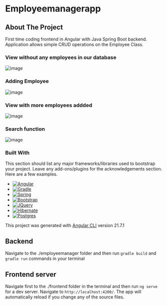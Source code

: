 # Employeemanagerapp

## About The Project
First time coding frontend in Angular with Java Spring Boot backend. Application allows simple CRUD operations on the Employee Class.

### View without any employees in our database
![image](https://github.com/Piachsecki/EmployeeManager/assets/104682434/9cddb9fb-07d2-4248-87b7-7f211c60cc33)

### Adding Employee
![image](https://github.com/Piachsecki/EmployeeManager/assets/104682434/45f6ed69-445f-4dd0-8b1b-c345b5ca4710)

### View with more employees addded
![image](https://github.com/Piachsecki/EmployeeManager/assets/104682434/89716147-ad1a-45f2-99f1-b2f2733defb3)

### Search function
![image](https://github.com/Piachsecki/EmployeeManager/assets/104682434/4babe656-1c3a-4b91-9264-0bddeec549d5)




### Built With

This section should list any major frameworks/libraries used to bootstrap your project. Leave any add-ons/plugins for the acknowledgements section. Here are a few examples.

* [![Angular][Angular.io]][Angular-url]
* [![Gradle][Gradle.io]][Gradle-url]
* [![Spring][Spring.io]][Spring-url]
* [![Bootstrap][Bootstrap.com]][Bootstrap-url]
* [![JQuery][JQuery.com]][JQuery-url]
* [![Hibernate][Hibernate.io]][Hibernate-url]
* [![Postgres][PostgreSQL.io]][PostgreSQL-url]



This project was generated with [Angular CLI](https://github.com/angular/angular-cli) version 21.7.1

## Backend
Navigate to the ./employeemanager folder and then run `gradle build` and `gradle run` commands in your terminal

## Frontend server
Navigate first to the ./frontend folder in the terminal and then run `ng serve` for a dev server.
Navigate to `http://localhost:4200/`.
The app will automatically reload if you change any of the source files.



[Hibernate.io]: https://img.shields.io/badge/Hibernate-59666C?style=for-the-badge&logo=Hibernate&logoColor=white
[Hibernate-url]: https://hibernate.org/
[PostgreSQL.io]: https://img.shields.io/badge/postgresql-4169e1?style=for-the-badge&logo=postgresql&logoColor=white
[PostgreSQL-url]: https://www.postgresql.org.pl/
[Angular.io]: https://img.shields.io/badge/Angular-DD0031?style=for-the-badge&logo=angular&logoColor=white
[Spring.io]: https://img.shields.io/badge/SpringBoot-6DB33F?style=flat-square&logo=Spring&logoColor=white
[Gradle.io]: https://img.shields.io/badge/Gradle-02303A?style=for-the-badge&logo=Gradle&logoColor=white
[Gradle-url]: https://gradle.org/
[Spring-url]: https://spring.io/projects/spring-boot
[Angular-url]: https://angular.io/
[Bootstrap.com]: https://img.shields.io/badge/Bootstrap-563D7C?style=for-the-badge&logo=bootstrap&logoColor=white
[Bootstrap-url]: https://getbootstrap.com
[JQuery.com]: https://img.shields.io/badge/jQuery-0769AD?style=for-the-badge&logo=jquery&logoColor=white
[JQuery-url]: https://jquery.com 


